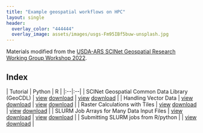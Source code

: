 ```yaml
---
title: "Example geospatial workflows on HPC"
layout: single
header:
  overlay_color: "444444"
  overlay_image: assets/images/usgs-Fm95IBf5buw-unsplash.jpg
---
```


Materials modified from the [USDA-ARS SCINet Geospatial Research Working Group Workshop 2022](https://usda-scinet.github.io/scinet-geospatial-site/). 

## Index

| Tutorial | Python | R | 
|:--|:--|
| SCINet Geospatial Common Data Library (GeoCDL) | [view](pygcdl_tutorial) [download](../tutorials/pygcdl_tutorial.ipynb) | [view](GRWG22_GeoCDL_R) [download](../tutorials/GRWG22_GeoCDL.Rmd) | 
| Handling Vector Data | [view](GRWG22_VectorData_python) [download](../tutorials/GRWG22_VectorData.ipynb) | [view](GRWG22_VectorData_R) [download](../tutorials/GRWG22_VectorData.Rmd) |
| Raster Calculations with Tiles | [view](GRWG22_RasterTiles_python) [download](../tutorials/GRWG22_RasterTiles.ipynb)  | [view](GRWG22_RasterTiles_R) [download](../tutorials/GRWG22_RasterTiles.Rmd) |
| SLURM Job Arrays for Many Data Input Files | [view](GRWG22_ZonalStats_wSLURM_python) [download](../tutorials/GRWG22_ZonalStats_wSLURM.ipynb) | [view](GRWG22_ZonalStats_wSLURM_R) [download](../tutorials/GRWG22_ZonalStats_wSLURM.Rmd) | 
| Submitting SLURM jobs from R/python | | [view](GRWG22_JobPerDataFile_R) [download](../tutorials/GRWG22_JobPerDataFile.Rmd) |

